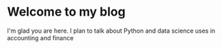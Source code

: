 # Welcome to my blog

I'm glad you are here. I plan to talk about Python and data science uses in accounting and finance
